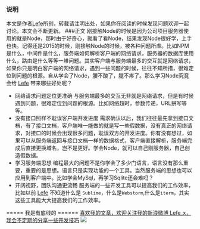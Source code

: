 ### 说明
本文是作者[Lefe](http://www.jianshu.com/p/88957fad1226)所创，转载请注明出处，如果你在阅读的时候发现问题欢迎一起讨论。本文会不断更新。
###正文
刚接触Node的时候是因为公司项目服务器使用的就是Node，那时由于好奇心，就看了看Node，结果发现Node很好学，上手也快。记得还是2015的时候，刚接触Node的时候，被各种问题所虐。比如NPM是什么，中间件是什么，服务端如何解析客户端的网络请求，服务器的数据库使用什么，路由是什么等等一堆问题。其实客户端与服务端最多的交互就是网络请求，如果你只是明白客户端的网络请求，遇到一些问题的时候，往往不知所措，很难定位到问题的根源。自从学会了Node，腰不酸了，腿不疼了。那么学习Node究竟会给 [Lefe](http://www.jianshu.com/p/88957fad1226) 带来哪些好处呢？
- 网络请求问题定位更准确
与服务端最多的交互无非就是网络请求，但是有时候遇到问题，很难定位到问题的根源。比如网络超时，参数传递，URL拼写等等。
- 没有接口照样不耽误客户端开发进度
需求确认以后，我们往往最先拿到接口文档，有了接口文档，客户端唯一能做的就是写一些假数据，没有真正的网络请求，对接口的时候会出现很多问题，耽误双方的开发进度。你有没有想过，如果可以从服务端返回与接口文档一样的数据格式，客户端直接解析，服务端完成后直接更换域名，岂不是更好。学会Node，就可以自己刚服务器，自己创造假数据。
- 学习服务端思想
编程最大的问题不是你学会了多少门语言，语言没有那么重要，重要的是思想。语言只是实现功能的一个工具。当然服务端的思想也可以应用到客户端中。比如学会MySql，再学习Sqlite还会难吗？
- 开阔视野，团队沟通更流畅
服务端的一些开发工具可以提高我们的工作效率，比如以前 [Lefe](http://www.jianshu.com/p/88957fad1226) 不知道什么是 `Sublime`，什么是`Webstorm`,什么是`iterm`，其实这些工具能大大提高我们的工作效率。

===== 我是有底线的 ======
[喜欢我的文章，欢迎关注我的新浪微博 Lefe_x，我会不定期的分享一些开发技巧](http://www.weibo.com/5953150140/profile?rightmod=1&wvr=6&mod=personnumber&is_all=1)
![](http://upload-images.jianshu.io/upload_images/1664496-e409f16579811101.jpg)

